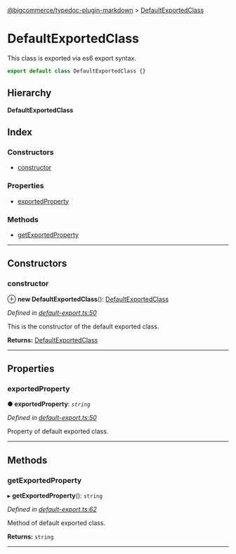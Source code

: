 [@bigcommerce/typedoc-plugin-markdown](../README.md) > [DefaultExportedClass](../classes/defaultexportedclass.md)

# DefaultExportedClass

This class is exported via es6 export syntax.

```js
export default class DefaultExportedClass {}
```

## Hierarchy

**DefaultExportedClass**

## Index

### Constructors

* [constructor](defaultexportedclass.md#markdown-header-constructor)

### Properties

* [exportedProperty](defaultexportedclass.md#markdown-header-exportedproperty)

### Methods

* [getExportedProperty](defaultexportedclass.md#markdown-header-getexportedproperty)

---

## Constructors

###  constructor

⊕ **new DefaultExportedClass**(): [DefaultExportedClass](defaultexportedclass.md)

*Defined in [default-export.ts:50](https://bitbucket.org/owner/repository_name/src/master/default-export.ts?fileviewer&amp;#x3D;file-view-default#default-export.ts-50)*

This is the constructor of the default exported class.

**Returns:** [DefaultExportedClass](defaultexportedclass.md)

___

## Properties

###  exportedProperty

**● exportedProperty**: *`string`*

*Defined in [default-export.ts:50](https://bitbucket.org/owner/repository_name/src/master/default-export.ts?fileviewer&amp;#x3D;file-view-default#default-export.ts-50)*

Property of default exported class.

___

## Methods

###  getExportedProperty

▸ **getExportedProperty**(): `string`

*Defined in [default-export.ts:62](https://bitbucket.org/owner/repository_name/src/master/default-export.ts?fileviewer&amp;#x3D;file-view-default#default-export.ts-62)*

Method of default exported class.

**Returns:** `string`

___

